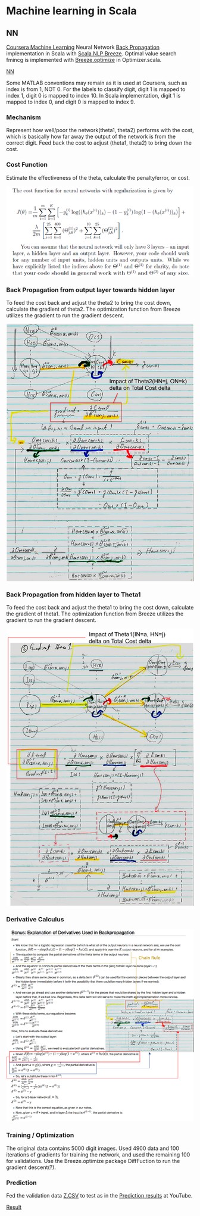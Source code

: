 # Machine learning in Scala

## NN
[Coursera Machine Learning](https://www.coursera.org/learn/machine-learning/home) Neural Network [Back Propagation](https://www.coursera.org/learn/machine-learning/home/week/5) implementation in Scala with [Scala NLP Breeze](https://github.com/scalanlp/breeze). Optimal value search fmincg is implemented with [Breeze.optimize](https://github.com/scalanlp/breeze/wiki/Quickstart#breezeoptimize) in Optimizer.scala.

[NN](https://github.com/oonisim/Scala-ML/blob/master/NN/TwoLayerNeuralNetBackpropagation.png)

Some MATLAB conventions may remain as it is used at Coursera, such as index is from 1, NOT 0. For the labels to classify digit, digit 1 is mapped to index 1, digit 0 is mapped to index 10. In Scala implementation, digit 1 is mapped to index 0, and digit 0 is mapped to index 9.

### Mechanism

Represent how well/poor the network(theta1, theta2) performs with the cost, which is basically how far away the output of the network is from the correct digit. Feed back the cost to adjust (theta1, theta2) to bring down the cost.

### Cost Function

Estimate the effectiveness of the theta, calculate the penalty/error, or cost.

![Cost Function](https://github.com/oonisim/Scala-ML/blob/master/NN/NNCostFunction.png)

### Back Propagation from output layer towards hidden layer

To feed the cost back and adjust the theta2 to bring the cost down, calculate the gradient of theta2. The optimization function from Breeze utilizes the gradient to run the gradient descent.

![Backpopagation Theta2](https://github.com/oonisim/Scala-ML/blob/master/NN/Theta2Gradient.png)

### Back Propagation from hidden layer to Theta1 

To feed the cost back and adjust the theta1 to bring the cost down, calculate the gradient of theta1. The optimization function from Breeze utilizes the gradient to run the gradient descent.

![Backpropagation Theta2](https://github.com/oonisim/Scala-ML/blob/master/NN/Theta1Gradient.png)

### Derivative Calculus

![Derivative](https://github.com/oonisim/Scala-ML/blob/master/NN/BPGradientCalculation.png)

### Training / Optimization

The original data contains 5000 digit images. Used 4900 data and 100 iterations of gradients for training the network, and used the remaining 100 for validations. Use the Breeze.optimize package DiffFuction to run the gradient descent(?).

### Prediction

Fed the validation data [Z.CSV](https://github.com/oonisim/Scala-ML/blob/master/NN/src/main/resources/Z.csv) to test as in the [Prediction results](https://youtu.be/3Oex8lODuLY) at YouTube.

[Result](https://github.com/oonisim/Scala-ML/blob/master/NN/Result.png)
